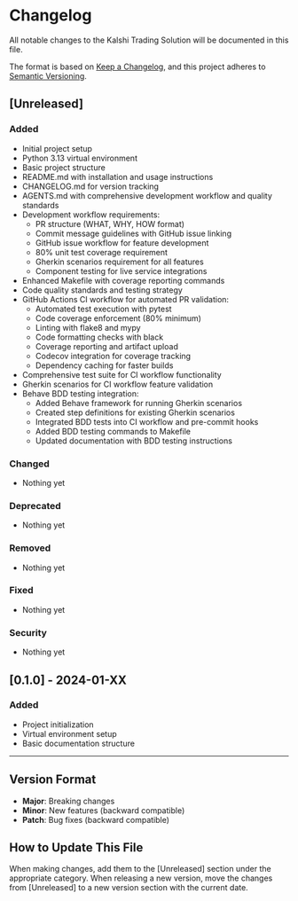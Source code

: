 # Changelog

All notable changes to the Kalshi Trading Solution will be documented in this file.

The format is based on [Keep a Changelog](https://keepachangelog.com/en/1.0.0/),
and this project adheres to [Semantic Versioning](https://semver.org/spec/v2.0.0.html).

## [Unreleased]

### Added
- Initial project setup
- Python 3.13 virtual environment
- Basic project structure
- README.md with installation and usage instructions
- CHANGELOG.md for version tracking
- AGENTS.md with comprehensive development workflow and quality standards
- Development workflow requirements:
  - PR structure (WHAT, WHY, HOW format)
  - Commit message guidelines with GitHub issue linking
  - GitHub issue workflow for feature development
  - 80% unit test coverage requirement
  - Gherkin scenarios requirement for all features
  - Component testing for live service integrations
- Enhanced Makefile with coverage reporting commands
- Code quality standards and testing strategy
- GitHub Actions CI workflow for automated PR validation:
  - Automated test execution with pytest
  - Code coverage enforcement (80% minimum)
  - Linting with flake8 and mypy
  - Code formatting checks with black
  - Coverage reporting and artifact upload
  - Codecov integration for coverage tracking
  - Dependency caching for faster builds
- Comprehensive test suite for CI workflow functionality
- Gherkin scenarios for CI workflow feature validation
- Behave BDD testing integration:
  - Added Behave framework for running Gherkin scenarios
  - Created step definitions for existing Gherkin scenarios
  - Integrated BDD tests into CI workflow and pre-commit hooks
  - Added BDD testing commands to Makefile
  - Updated documentation with BDD testing instructions

### Changed
- Nothing yet

### Deprecated
- Nothing yet

### Removed
- Nothing yet

### Fixed
- Nothing yet

### Security
- Nothing yet

## [0.1.0] - 2024-01-XX

### Added
- Project initialization
- Virtual environment setup
- Basic documentation structure

---

## Version Format

- **Major**: Breaking changes
- **Minor**: New features (backward compatible)
- **Patch**: Bug fixes (backward compatible)

## How to Update This File

When making changes, add them to the [Unreleased] section under the appropriate category. When releasing a new version, move the changes from [Unreleased] to a new version section with the current date.
